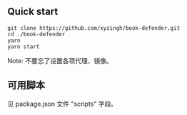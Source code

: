 ## Quick start

```shell
git clone https://github.com/xyzingh/book-defender.git
cd ./book-defender
yarn
yarn start
```

Note: 不要忘了设置各项代理、镜像。

## 可用脚本

见 package.json 文件 "scripts" 字段。
